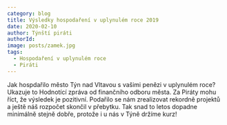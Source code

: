 ```yaml
---
category: blog
title: Výsledky hospodaření v uplynulém roce 2019
date: 2020-02-10
author: Týnští piráti
authorId:
image: posts/zamek.jpg
tags: 
  - Hospodaření v uplynulém roce
  - Piráti
---
```


Jak hospdařilo město Týn nad Vltavou s vašimi penězi v uplynulém roce?Ukazuje to Hodnotící zpráva od finančního odboru města. Za Piráty mohu říct, že výsledek je pozitivní. Podařilo se nám zrealizovat rekordně projektů a ještě náš rozpočet skončil v přebytku. Tak snad to letos dopadne minimálně stejně dobře, protože i u nás v Týně držíme kurz!
